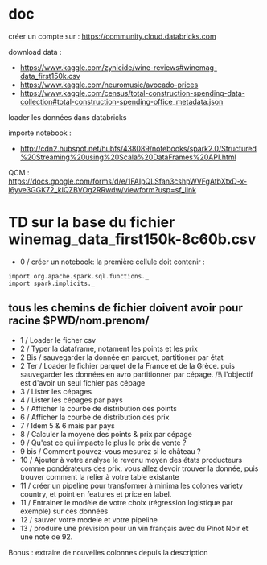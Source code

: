 # doc
créer un compte sur : 
https://community.cloud.databricks.com

download data :
* https://www.kaggle.com/zynicide/wine-reviews#winemag-data_first150k.csv
* https://www.kaggle.com/neuromusic/avocado-prices
* https://www.kaggle.com/census/total-construction-spending-data-collection#total-construction-spending-office_metadata.json

loader les données dans databricks

importe notebook :
 * http://cdn2.hubspot.net/hubfs/438089/notebooks/spark2.0/Structured%20Streaming%20using%20Scala%20DataFrames%20API.html


QCM : 
https://docs.google.com/forms/d/e/1FAIpQLSfan3cshpWVFgAtbXtxD-x-l6yve3GGK72_kIQZBVOg2RRwdw/viewform?usp=sf_link

# TD sur la base du fichier winemag_data_first150k-8c60b.csv

- 0 / créer un notebook:
la première cellule doit contenir : 
```
import org.apache.spark.sql.functions._
import spark.implicits._
```

## tous les chemins de fichier doivent avoir pour racine $PWD/nom.prenom/

- 1 / Loader le ficher csv
- 2 / Typer la dataframe, notament les points et les prix
- 2 Bis / sauvegarder la donnée en parquet, partitioner par état
- 2 Ter / Loader le fichier parquet de la France et de la Grèce. puis sauvegarder les données en avro partitionner par cépage.
/!\ l'objectif est d'avoir un seul fichier pas cépage
- 3 / Lister les cépages
- 4 / Lister les cépages par pays
- 5 / Afficher la courbe de distribution des points
- 6 / Afficher la courbe de distribution des prix
- 7 / Idem 5 & 6 mais par pays 
- 8 / Calculer la moyene des points & prix par cépage 
- 9 / Qu'est ce qui impacte le plus le prix de vente ?
- 9 bis / Comment pouvez-vous mesurez si le château ?
- 10 / Ajouter à votre analyse le revenu moyen des états producteurs comme pondérateurs des prix.
vous allez devoir trouver la donnée, puis trouver comment la relier à votre table existante
- 11 / créer un pipeline pour transformer à minima les colones variety country, et point en features et price en label.
- 11 / Entrainer le modèle de votre choix (régression logistique par exemple) sur ces données
- 12 / sauver votre modele et votre pipeline
- 13 / produire une prevision pour un vin français avec du Pinot Noir et une note de 92.

Bonus : extraire de nouvelles colonnes depuis la description


